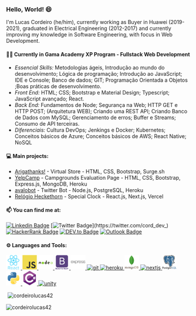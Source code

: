 ### Hello, World! 😄

I'm Lucas Cordeiro (he/him), currently working as Buyer in Huawei (2019-2021), graduated in Electrical Engineering (2012-2017) and currently improving my knowledge in Software Engineering, with focus in Web Development. 

#### 👊🏼 **Currently in Gama Academy XP Program - Fullstack Web Development**
- *Essencial Skills:* Metodologias ágeis, Introdução ao mundo do desenvolvimento; Lógica de programação; Introdução ao JavaScript; IDE e Console; Banco de dados; GIT; Programação Orientada a Objetos ;Boas práticas de desenvolvimento.
- *Front End:* HTML; CSS; Bootstrap e Material Design; Typescript; JavaScript avançado; React.
- *Back End:* Fundamentos de Node; Segurança na Web; HTTP GET e HTTP POST; (Arquitetura WEB); Criando uma REST API; Criando Banco de Dados com MySQL; Gerenciamento de erros; Buffer e Streams; Consumo de API terceiras.
- *Diferenciais:* Cultura DevOps; Jenkings e Docker; Kubernetes; Conceitos básicos de Azure; Conceitos básicos de AWS; React Native; NoSQL

#### 💻 **Main projects:**
- [Arigathanks!](https://github.com/cordeirolucas42/desobjetos) - Virtual Store - HTML, CSS, Bootstrap, Surge.sh
- [YelpCamp](https://github.com/cordeirolucas42/YelpCamp) - Campgrounds Evaluation Page - HTML, CSS, Bootstrap, Express.js, MongoDB, Heroku
- [avalobot](https://github.com/cordeirolucas42/avalovara-bot) - Twitter Bot - Node.js, PostgreSQL, Heroku
- [Relógio Heckethorn](https://github.com/cordeirolucas42/relogio-heckethorn) - Special Clock - React.js, Next.js, Vercel

#### 📫 **You can find me at:**

[![Linkedin Badge](https://img.shields.io/badge/-LinkedIn-blue?style=flat&logo=Linkedin&logoColor=white&link=https://www.linkedin.com/in/cordeirolucas42/)](https://www.linkedin.com/in/cordeirolucas42/)
[![Twitter Badge](https://img.shields.io/badge/-Twitter-1DA1F2?style=flat&logo=Twitter&logoColor=white&link=https://twitter.com/cord_dev_)](https://twitter.com/cord_dev_)
[![HackerRank Badge](https://img.shields.io/badge/-HackerRank-2EC866?style=flat&logo=HackerRank&logoColor=white&link=https://www.hackerrank.com/cordeirolucas42)](https://www.hackerrank.com/cordeirolucas42)
[![DEV.to Badge](https://img.shields.io/badge/-DEV.to-0A0A0A?style=flat&logo=dev.to&logoColor=white&link=https://dev.to/cordeirolucas42)](https://dev.to/cordeirolucas42)
[![Outlook Badge](https://img.shields.io/badge/-Outlook-267ACA?style=flat&logo=Microsoft-Outlook&logoColor=white&link=mailto:cordeirolucas42@hotmail.com)](mailto:cordeirolucas42@hotmail.com)

#### ⚙️ **Languages and Tools:**
<p align="left">
  <a href="https://reactjs.org/" target="_blank"> <img src="https://raw.githubusercontent.com/devicons/devicon/master/icons/react/react-original-wordmark.svg" alt="react" width="40" height="40"/> </a>
  <a href="https://developer.mozilla.org/en-US/docs/Web/JavaScript" target="_blank"> <img src="https://raw.githubusercontent.com/devicons/devicon/master/icons/javascript/javascript-original.svg" alt="javascript" width="40" height="40"/> </a> 
  <a href="https://nodejs.org" target="_blank"> <img src="https://raw.githubusercontent.com/devicons/devicon/master/icons/nodejs/nodejs-original-wordmark.svg" alt="nodejs" width="40" height="40"/> </a>
 <a href="https://getbootstrap.com" target="_blank"> <img src="https://raw.githubusercontent.com/devicons/devicon/master/icons/bootstrap/bootstrap-plain-wordmark.svg" alt="bootstrap" width="40" height="40"/> </a>
<a href="https://expressjs.com" target="_blank"> <img src="https://raw.githubusercontent.com/devicons/devicon/master/icons/express/express-original-wordmark.svg" alt="express" width="40" height="40"/> </a>
  <a href="https://git-scm.com/" target="_blank"> <img src="https://www.vectorlogo.zone/logos/git-scm/git-scm-icon.svg" alt="git" width="40" height="40"/> </a>
  <a href="https://heroku.com" target="_blank"> <img src="https://www.vectorlogo.zone/logos/heroku/heroku-icon.svg" alt="heroku" width="40" height="40"/> </a>  
  <a href="https://www.mongodb.com/" target="_blank"> <img src="https://raw.githubusercontent.com/devicons/devicon/master/icons/mongodb/mongodb-original-wordmark.svg" alt="mongodb" width="40" height="40"/> </a>
  <a href="https://nextjs.org/" target="_blank"> <img src="https://cdn.worldvectorlogo.com/logos/nextjs-3.svg" alt="nextjs" width="40" height="40"/> </a>  
  <a href="https://www.postgresql.org" target="_blank"> <img src="https://raw.githubusercontent.com/devicons/devicon/master/icons/postgresql/postgresql-original-wordmark.svg" alt="postgresql" width="40" height="40"/> </a>
  <a href="https://www.python.org" target="_blank"> <img src="https://raw.githubusercontent.com/devicons/devicon/master/icons/python/python-original.svg" alt="python" width="40" height="40"/> </a>  
  <a href="https://www.w3schools.com/cs/" target="_blank"> <img src="https://raw.githubusercontent.com/devicons/devicon/master/icons/csharp/csharp-original.svg" alt="csharp" width="40" height="40"/> </a>
  <a href="https://unity.com/" target="_blank"> <img src="https://www.vectorlogo.zone/logos/unity3d/unity3d-icon.svg" alt="unity" width="40" height="40"/> </a>
</p>

<p>&nbsp;<img align="center" src="https://github-readme-stats.vercel.app/api?username=cordeirolucas42&show_icons=true&locale=en" alt="cordeirolucas42" /></p>

<p><img align="center" src="https://github-readme-streak-stats.herokuapp.com/?user=cordeirolucas42&" alt="cordeirolucas42" /></p>
